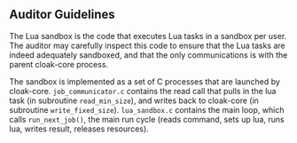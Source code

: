 ## Auditor Guidelines

The Lua sandbox is the code that executes Lua tasks in a sandbox per user.  The auditor may carefully inspect this code to ensure that the Lua tasks are indeed adequately sandboxed, and that the only communications is with the parent cloak-core process.

The sandbox is implemented as a set of C processes that are launched by cloak-core.  `job_communicator.c` contains the read call that pulls in the lua task (in subroutine `read_min_size`), and writes back to cloak-core (in subroutine `write_fixed_size`).  `lua_sandbox.c` contains the main loop, which calls `run_next_job()`, the main run cycle (reads command, sets up lua, runs lua, writes result, releases resources).
